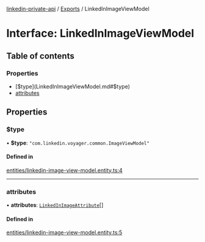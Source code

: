[linkedin-private-api](../README.md) / [Exports](../modules.md) / LinkedInImageViewModel

# Interface: LinkedInImageViewModel

## Table of contents

### Properties

- [$type](LinkedInImageViewModel.md#$type)
- [attributes](LinkedInImageViewModel.md#attributes)

## Properties

### $type

• **$type**: ``"com.linkedin.voyager.common.ImageViewModel"``

#### Defined in

[entities/linkedin-image-view-model.entity.ts:4](https://github.com/SkyberSolutions/linkedin-private-api/blob/2fe9e6a/src/entities/linkedin-image-view-model.entity.ts#L4)

___

### attributes

• **attributes**: [`LinkedInImageAttribute`](LinkedInImageAttribute.md)[]

#### Defined in

[entities/linkedin-image-view-model.entity.ts:5](https://github.com/SkyberSolutions/linkedin-private-api/blob/2fe9e6a/src/entities/linkedin-image-view-model.entity.ts#L5)
